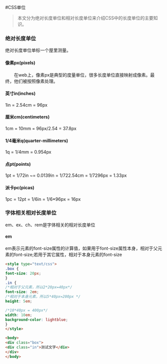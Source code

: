 #CSS单位
> 本文分为绝对长度单位和相对长度单位来介绍CSS中的长度单位的主要知识。

### 绝对长度单位

绝对长度单位单标一个屋里测量。

#### 像素px(pixels)

  在web上，像素px是典型的度量单位，很多长度单位直接映射成像素。最终，他们被按照像素处理。

#### 英寸in(inches)

1in = 2.54cm = 96px

#### 厘米cm(centimeters)

1cm = 10mm = 96px/2.54 = 37.8px

#### 1/4毫米q(quarter-millimeters)

1q = 1/4mm = 0.954px

#### 点pt(points)

1pt = 1/72in ~= 0.0139in = 1/722.54cm = 1/7296px = 1.33px

#### 派卡pc(picas)

1pc = 12pt = 1/6in = 1/6\*96px = 16px

### 字体相关相对长度单位

em、ex、ch、rem是字体相关的相对长度单位

#### em
em表示元素的font-size属性的计算值，如果用于font-size属性本身，相对于父元素的font-size;若用于其它属性，相对于本身元素的font-size

```html
<style type="text/css">
.box {
font-size: 20px;
}
.in {
/*相对于父元素，所以2*20px=40px*/
font-size: 2em;
/*相对于本身元素，所以5*40px=200px */
height: 5em;

/*10*40px = 400px*/
width: 10em;
background-color: lightblue;
}
</style>

<body>
<div class="box">
<div class="in">测试文字</div>
</div>
</body>
```